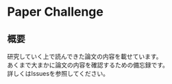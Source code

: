 # Paper Challenge

## 概要
研究していく上で読んできた論文の内容を載せています。    
あくまで大まかに論文の内容を確認するための備忘録です。  
詳しくはIssuesを参照してください。
